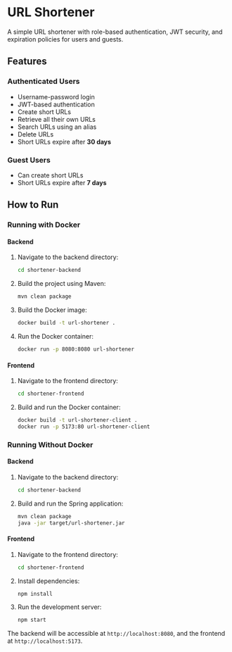# URL Shortener

A simple URL shortener with role-based authentication, JWT security, and expiration policies for users and guests.

## Features

### Authenticated Users
- Username-password login
- JWT-based authentication
- Create short URLs
- Retrieve all their own URLs
- Search URLs using an alias
- Delete URLs
- Short URLs expire after **30 days**

### Guest Users
- Can create short URLs
- Short URLs expire after **7 days**

## How to Run

### Running with Docker

#### Backend
1. Navigate to the backend directory:
   ```sh
   cd shortener-backend
   ```
2. Build the project using Maven:
   ```sh
   mvn clean package
   ```
3. Build the Docker image:
   ```sh
   docker build -t url-shortener .
   ```
4. Run the Docker container:
   ```sh
   docker run -p 8080:8080 url-shortener
   ```

#### Frontend
1. Navigate to the frontend directory:
   ```sh
   cd shortener-frontend
   ```
2. Build and run the Docker container:
   ```sh
   docker build -t url-shortener-client .
   docker run -p 5173:80 url-shortener-client
   ```

### Running Without Docker

#### Backend
1. Navigate to the backend directory:
   ```sh
   cd shortener-backend
   ```
2. Build and run the Spring application:
   ```sh
   mvn clean package
   java -jar target/url-shortener.jar
   ```

#### Frontend
1. Navigate to the frontend directory:
   ```sh
   cd shortener-frontend
   ```
2. Install dependencies:
   ```sh
   npm install
   ```
3. Run the development server:
   ```sh
   npm start
   ```

The backend will be accessible at `http://localhost:8080`, and the frontend at `http://localhost:5173`.

<!-- ## API Documentation -->


